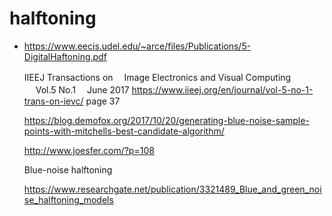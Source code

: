 # halftoning

* https://www.eecis.udel.edu/~arce/files/Publications/5-DigitalHaftoning.pdf

  IIEEJ Transactions on
 　Image Electronics and Visual Computing
　 Vol.5 No.1 　June 2017
   https://www.iieej.org/en/journal/vol-5-no-1-trans-on-ievc/ page 37
   
   
   https://blog.demofox.org/2017/10/20/generating-blue-noise-sample-points-with-mitchells-best-candidate-algorithm/
   
   http://www.joesfer.com/?p=108
   
   Blue-noise halftoning
   
   https://www.researchgate.net/publication/3321489_Blue_and_green_noise_halftoning_models
